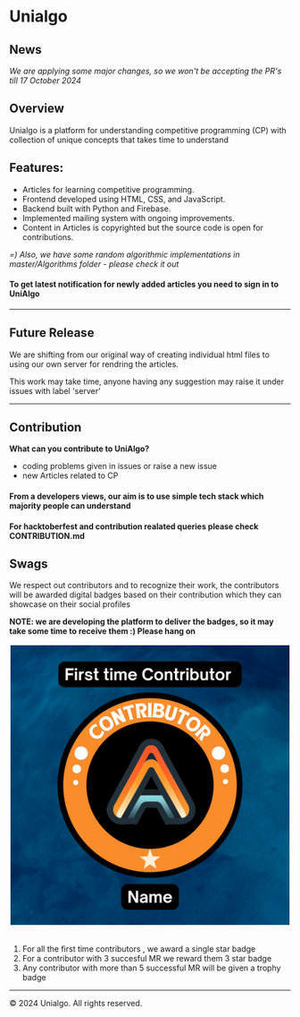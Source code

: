 <!DOCTYPE html>
<html lang="en">
<head>
    <meta charset="UTF-8">
    <meta name="viewport" content="width=device-width, initial-scale=1.0">
</head>
<body>
    <div class="container">
        <h1>Unialgo</h1>
        <h2>News</h2>
        <i>We are applying some major changes, so we won't be accepting the PR's till 17 October 2024</i>
        <h2>Overview</h2>
        <p>Unialgo is a platform for understanding competitive programming (CP) with collection of unique concepts that takes time to understand</p>
        <h2>Features:</h2>
        <ul>
            <li>Articles for learning competitive programming.</li>
            <li>Frontend developed using HTML, CSS, and JavaScript.</li>
            <li>Backend built with Python and Firebase.</li>
            <li>Implemented mailing system with ongoing improvements.</li>
            <li>Content in Articles is copyrighted but the source code is open for contributions.</li>
        </ul>
        <p><i> =) Also, we have some random algorithmic implementations in master/Algorithms folder - please check it out</i></p>
        <h4>To get latest notification for newly added articles you need to sign in to UniAlgo</h4>
        <hr>
        <h2>Future Release</h2>
        <p>We are shifting from our original way of creating individual html files to using our own server for rendring the articles.</p>
        <p>This work may take time, anyone having any suggestion may raise it under issues with label 'server'</p>
        <hr>
        <h2>Contribution</h2>
        <b>What can you contribute to UniAlgo?</b>
        <ul>
            <li>coding problems given in issues or raise a new issue</li>
            <li>new Articles related to CP</li>
        </ul>
        <h4>From a developers views, our aim is to use simple tech stack which majority people can understand</h4>
        <h4>For hacktoberfest and contribution realated queries please check  CONTRIBUTION.md</h4>
        <h2>Swags</h2>
        <p>We respect out contributors and to recognize their work, the contributors will be awarded digital badges based on their contribution which they can showcase on their social profiles</p>
        <b>NOTE: we are developing the platform to deliver the badges, so it may take some time to receive them :) Please hang on</b>
        <div align=center><br><img src = "contributor/CONTRIBUTOR-BADGE.png" width="500px" height="500px"></div>
        <br>
        <ol>
            <li>For all the first time contributors , we award a single star badge</li>
            <li>For a contributor with 3 succesful MR we reward them 3 star badge</li>
            <li>Any contributor with more than 5 successful MR will be given a trophy badge</li>
        </ol>
        <hr>
    <footer>
        <p>&copy; 2024 Unialgo. All rights reserved.</p>
    </footer>
</body>
</html>
